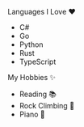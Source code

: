 Languages I Love ❤️
- C#
- Go
- Python
- Rust
- TypeScript

My Hobbies ✨
- Reading 📚
- Rock Climbing 🧗
- Piano 🎼
